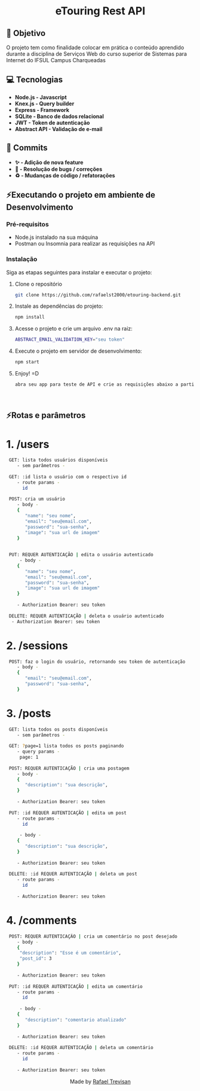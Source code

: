 <div align="center">
  <h1>eTouring Rest API</h1>
</div>


## **:rocket: Objetivo**

O projeto tem como finalidade colocar em prática o conteúdo aprendido durante a disciplina de Serviços Web do curso superior de Sistemas para Internet do IFSUL Campus Charqueadas

## **:computer: Tecnologias**

  - **Node.js - Javascript**
  - **Knex.js - Query builder**
  - **Express - Framework**
  - **SQLite - Banco de dados relacional**
  - **JWT - Token de autenticação**
  - **Abstract API - Validação de e-mail**

## **📩 Commits**

  - **✨ - Adição de nova feature**
  - **🐛 - Resolução de bugs / correções**
  - **♻️ - Mudanças de código / refatorações**


## **⚡Executando o projeto em ambiente de Desenvolvimento**

### Pré-requisitos

- Node.js instalado na sua máquina
- Postman ou Insomnia para realizar as requisições na API

### Instalação

Siga as etapas seguintes para instalar e executar o projeto:

1. Clone o repositório

   ```sh
   git clone https://github.com/rafaelst2000/etouring-backend.git
   ```
2. Instale as dependências do projeto:

   ```sh
   npm install
   ```
   
3. Acesse o projeto e crie um arquivo .env na raiz:

   ```sh
   ABSTRACT_EMAIL_VALIDATION_KEY="seu token"
   ```
   
4. Execute o projeto em servidor de desenvolvimento:

   ```sh
   npm start
   ``` 
   
5. Enjoy! =D

   ```sh
   abra seu app para teste de API e crie as requisições abaixo a partir da localhost:3333.
   ``` 
   <br>
   
   
## **⚡Rotas e parâmetros**

# 1. /users

   ```sh
    GET: lista todos usuários disponíveis
       - sem parâmetros -
      
    GET: :id lista o usuário com o respectivo id
       - route params -
         id
         
    POST: cria um usuário
       - body - 
       {
          "name": "seu nome",
          "email": "seu@email.com",
          "password": "sua-senha",
          "image": "sua url de imagem"
       }
       
    
    PUT: REQUER AUTENTICAÇÃO | edita o usuário autenticado
        - body - 
       {
          "name": "seu nome",
          "email": "seu@email.com",
          "password": "sua-senha",
          "image": "sua url de imagem"
       }
       
       - Authorization Bearer: seu token
       
    DELETE: REQUER AUTENTICAÇÃO | deleta o usuário autenticado
     - Authorization Bearer: seu token
   ```
 # 2. /sessions

 ```sh
  POST: faz o login do usuário, retornando seu token de autenticação
     - body - 
     {
        "email": "seu@email.com",
        "password": "sua-senha",
     }
 ```

# 3. /posts

   ```sh
    GET: lista todos os posts disponíveis
       - sem parâmetros -
      
    GET: ?page=1 lista todos os posts paginando
       - query params -
        page: 1
         
    POST: REQUER AUTENTICAÇÃO | cria uma postagem
       - body - 
       {
          "description": "sua descrição",
       }
       
       - Authorization Bearer: seu token
    
    PUT: :id REQUER AUTENTICAÇÃO | edita um post
       - route params -
         id
         
        - body - 
       {
          "description": "sua descrição",
       }
       
       - Authorization Bearer: seu token
       
    DELETE: :id REQUER AUTENTICAÇÃO | deleta um post
       - route params -
         id
         
       - Authorization Bearer: seu token
   ```
 
 # 4. /comments

   ```sh 
    POST: REQUER AUTENTICAÇÃO | cria um comentário no post desejado
       - body - 
       {
        "description": "Esse é um comentário",
        "post_id": 3
       }
       
       - Authorization Bearer: seu token
    
    PUT: :id REQUER AUTENTICAÇÃO | edita um comentário
       - route params -
         id
         
        - body - 
       {
          "description": "comentario atualizado"
       }
       
       - Authorization Bearer: seu token
       
    DELETE: :id REQUER AUTENTICAÇÃO | deleta um comentário
       - route params -
         id
         
       - Authorization Bearer: seu token
   ```
 
 <div align="center">
  Made by <a href="https://www.linkedin.com/in/rafaelst2000/" target="_blank">Rafael Trevisan</a>
 </div>

<!-- Badges -->

[node_version_badge]: https://img.shields.io/badge/Node-12.20.0-green

[yarn_version_badge]: https://img.shields.io/badge/Yarn-1.22.17-red

[vue_badge]: https://img.shields.io/badge/Web-VueJS-green

[server_firebase_badge]: https://img.shields.io/badge/Server-Firebase-important

[pinia_badge]: https://img.shields.io/badge/Store-Pinia-yellow

[vite_badge]: https://img.shields.io/badge/Bundle-Vite-purple
